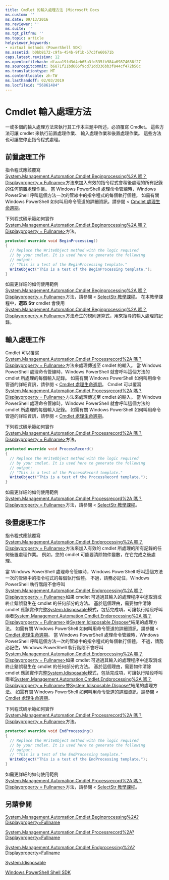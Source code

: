 ```yaml
---
title: Cmdlet 的輸入處理方法 |Microsoft Docs
ms.custom: ''
ms.date: 09/13/2016
ms.reviewer: ''
ms.suite: ''
ms.tgt_pltfrm: ''
ms.topic: article
helpviewer_keywords:
- virtual methods (PowerShell SDK]
ms.assetid: b0bb8172-c9fa-454b-9f1b-57c3fe60671b
caps.latest.revision: 12
ms.openlocfilehash: dfaaa19fd3d4eb65a3fd335fb984a69874688f27
ms.sourcegitcommit: b6871f21bd666f9cd71dd336bb3f844cf472b56c
ms.translationtype: MT
ms.contentlocale: zh-TW
ms.lasthandoff: 02/03/2019
ms.locfileid: "56861484"
---
```

# <a name="cmdlet-input-processing-methods"></a>Cmdlet 輸入處理方法

一或多個的輸入處理方法來執行其工作本主題中所述，必須覆寫 Cmdlet。 這些方法可讓 cmdlet 來執行前置處理作業、 輸入處理作業和後置處理作業。 這些方法也可讓您停止指令程式處理。

## <a name="pre-processing-tasks"></a>前置處理工作

指令程式應該覆寫[System.Management.Automation.Cmdlet.Beginprocessing%2A 嗎？Displayproperty = Fullname>](/dotnet/api/system.management.automation.cmdlet.beginprocessing?view=powershellsdk-1.1.0)方法來加入有效的指令程式會稍後處理的所有記錄的任何前置處理作業。 當 Windows PowerShell 處理命令管線時，Windows PowerShell 呼叫這個方法一次的管線中的指令程式的每個執行個體。 如需有關 Windows PowerShell 如何叫用命令管道的詳細資訊，請參閱 < [Cmdlet 處理生命週期](https://msdn.microsoft.com/en-us/3202f55c-314d-4ac3-ad78-4c7ca72253c5)。

下列程式碼示範如何實作[System.Management.Automation.Cmdlet.Beginprocessing%2A 嗎？Displayproperty = Fullname>](/dotnet/api/system.management.automation.cmdlet.beginprocessing?view=powershellsdk-1.1.0)方法。

```csharp
protected override void BeginProcessing()
{
  // Replace the WriteObject method with the logic required
  // by your cmdlet. It is used here to generate the following
  // output:
  // "This is a test of the BeginProcessing template."
  WriteObject("This is a test of the BeginProcessing template.");
}
```

如需更詳細的如何使用範例[System.Management.Automation.Cmdlet.Beginprocessing%2A 嗎？Displayproperty = Fullname>](/dotnet/api/system.management.automation.cmdlet.beginprocessing?view=powershellsdk-1.1.0)方法，請參閱 < [SelectStr 教學課程](./selectstr-tutorial.md)。 在本教學課程中，**選取 Str** cmdlet 會使用[System.Management.Automation.Cmdlet.Beginprocessing%2A 嗎？Displayproperty = Fullname>](/dotnet/api/system.management.automation.cmdlet.beginprocessing?view=powershellsdk-1.1.0)方法產生的規則運算式，用來搜尋的輸入處理的記錄。

## <a name="input-processing-tasks"></a>輸入處理工作

Cmdlet 可以覆寫[System.Management.Automation.Cmdlet.Processrecord%2A 嗎？Displayproperty = Fullname>](/dotnet/api/system.management.automation.cmdlet.processrecord?view=powershellsdk-1.1.0)方法來處理傳送至 cmdlet 的輸入。 當 Windows PowerShell 處理命令管線時，Windows PowerShell 就會呼叫這個方法的 cmdlet 所處理的每個輸入記錄。 如需有關 Windows PowerShell 如何叫用命令管道的詳細資訊，請參閱 < [Cmdlet 處理生命週期](https://msdn.microsoft.com/en-us/3202f55c-314d-4ac3-ad78-4c7ca72253c5)。
Cmdlet 可以覆寫[System.Management.Automation.Cmdlet.Processrecord%2A 嗎？Displayproperty = Fullname>](/dotnet/api/system.management.automation.cmdlet.processrecord?view=powershellsdk-1.1.0)方法來處理傳送至 cmdlet 的輸入。 當 Windows PowerShell 處理命令管線時，Windows PowerShell 就會呼叫這個方法的 cmdlet 所處理的每個輸入記錄。 如需有關 Windows PowerShell 如何叫用命令管道的詳細資訊，請參閱 < [Cmdlet 處理生命週期](https://msdn.microsoft.com/en-us/3202f55c-314d-4ac3-ad78-4c7ca72253c5)。

下列程式碼示範如何實作[System.Management.Automation.Cmdlet.Processrecord%2A 嗎？Displayproperty = Fullname>](/dotnet/api/system.management.automation.cmdlet.processrecord?view=powershellsdk-1.1.0)方法。

```csharp
protected override void ProcessRecord()
{
  // Replace the WriteObject method with the logic required
  // by your cmdlet. It is used here to generate the following
  // output:
  // "This is a test of the ProcessRecord template."
  WriteObject("This is a test of the ProcessRecord template.");
}
```

如需更詳細的如何使用範例[System.Management.Automation.Cmdlet.Processrecord%2A 嗎？Displayproperty = Fullname>](/dotnet/api/system.management.automation.cmdlet.processrecord?view=powershellsdk-1.1.0)方法，請參閱 < [SelectStr 教學課程](./selectstr-tutorial.md)。

## <a name="post-processing-tasks"></a>後置處理工作

指令程式應該覆寫[System.Management.Automation.Cmdlet.Endprocessing%2A 嗎？Displayproperty = Fullname>](/dotnet/api/system.management.automation.cmdlet.endprocessing?view=powershellsdk-1.1.0)方法來加入有效的 cmdlet 所處理的所有記錄的任何後置處理作業。 例如，您的 cmdlet 可能要清除物件變數，在它完成之後處理。

當 Windows PowerShell 處理命令管線時，Windows PowerShell 呼叫這個方法一次的管線中的指令程式的每個執行個體。 不過，請務必記住，Windows PowerShell 執行階段不會呼叫[System.Management.Automation.Cmdlet.Endprocessing%2A 嗎？Displayproperty = Fullname>](/dotnet/api/system.management.automation.cmdlet.endprocessing?view=powershellsdk-1.1.0)如果 cmdlet 可透過其輸入的處理程序中途取消或終止錯誤發生在 cmdlet 的任何部分的方法。 基於這個理由，需要物件清除 cmdlet 應該實作完整[System.Idisposable](/dotnet/api/System.IDisposable)模式，包括完成項，可讓執行階段呼叫兩者[System.Management.Automation.Cmdlet.Endprocessing%2A 嗎？Displayproperty = Fullname>](/dotnet/api/system.management.automation.cmdlet.endprocessing?view=powershellsdk-1.1.0)並[System.Idisposable.Dispose*](/dotnet/api/System.IDisposable.Dispose)結尾的處理方法。 如需有關 Windows PowerShell 如何叫用命令管道的詳細資訊，請參閱 < [Cmdlet 處理生命週期](https://msdn.microsoft.com/en-us/3202f55c-314d-4ac3-ad78-4c7ca72253c5)。
當 Windows PowerShell 處理命令管線時，Windows PowerShell 呼叫這個方法一次的管線中的指令程式的每個執行個體。 不過，請務必記住，Windows PowerShell 執行階段不會呼叫[System.Management.Automation.Cmdlet.Endprocessing%2A 嗎？Displayproperty = Fullname>](/dotnet/api/system.management.automation.cmdlet.endprocessing?view=powershellsdk-1.1.0)如果 cmdlet 可透過其輸入的處理程序中途取消或終止錯誤發生在 cmdlet 的任何部分的方法。 基於這個理由，需要物件清除 cmdlet 應該實作完整[System.Idisposable](/dotnet/api/System.IDisposable)模式，包括完成項，可讓執行階段呼叫兩者[System.Management.Automation.Cmdlet.Endprocessing%2A 嗎？Displayproperty = Fullname>](/dotnet/api/system.management.automation.cmdlet.endprocessing?view=powershellsdk-1.1.0)並[System.Idisposable.Dispose*](/dotnet/api/System.IDisposable.Dispose)結尾的處理方法。 如需有關 Windows PowerShell 如何叫用命令管道的詳細資訊，請參閱 < [Cmdlet 處理生命週期](https://msdn.microsoft.com/en-us/3202f55c-314d-4ac3-ad78-4c7ca72253c5)。

下列程式碼示範如何實作[System.Management.Automation.Cmdlet.Processrecord%2A 嗎？Displayproperty = Fullname>](/dotnet/api/system.management.automation.cmdlet.processrecord?view=powershellsdk-1.1.0)方法。

```csharp
protected override void EndProcessing()
{
  // Replace the WriteObject method with the logic required
  // by your cmdlet. It is used here to generate the following
  // output:
  // "This is a test of the EndProcessing template."
  WriteObject("This is a test of the EndProcessing template.");
}
```

如需更詳細的如何使用範例[System.Management.Automation.Cmdlet.Processrecord%2A 嗎？Displayproperty = Fullname>](/dotnet/api/system.management.automation.cmdlet.processrecord?view=powershellsdk-1.1.0)方法，請參閱 < [SelectStr 教學課程](./selectstr-tutorial.md)。

## <a name="see-also"></a>另請參閱

[System.Management.Automation.Cmdlet.Beginprocessing%2A?Displayproperty=Fullname](/dotnet/api/system.management.automation.cmdlet.beginprocessing?view=powershellsdk-1.1.0)

[System.Management.Automation.Cmdlet.Processrecord%2A?Displayproperty=Fullname](/dotnet/api/system.management.automation.cmdlet.processrecord?view=powershellsdk-1.1.0)

[System.Management.Automation.Cmdlet.Endprocessing%2A?Displayproperty=Fullname](/dotnet/api/system.management.automation.cmdlet.endprocessing?view=powershellsdk-1.1.0)

[System.Idisposable](/dotnet/api/System.IDisposable)

[Windows PowerShell Shell SDK](../windows-powershell-reference.md)
